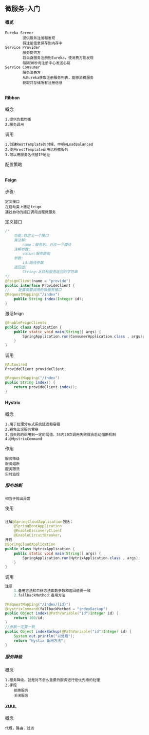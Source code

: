 ## 微服务-入门

#### 概览

```
Eureka Server	
		提供服务注册和发现
		将注册信息保存到内存中
Service Provider 	
		服务提供方
		将自身服务注册到Eureka，使消费方能发现
		每隔30秒向注册中心发送心跳
Service Consumer
		服务消费方
		从Eureka获取注册服务列表，能够消费服务
		获取并存储所有注册信息
		
```

#### Ribbon

概念

```
1.提供负载均衡
2.服务调用
```

调用

```
1.创建RestTemplate的时候，申明@LoadBalanced
2.使用restTemplate调用远程微服务
3.可以用服务名代替IP地址
```

配置策略

```

```

#### Feign

步骤:

```
定义接口
在启动类上激活feign
通过自动的接口调用远程微服务
```

定义接口

```java
/*
	功能:自定义一个接口
	类注解:
		name：服务名，对应一个模块
	注解参数:
		value:服务路由
	参数:
		id:路径参数
	返回值:
		String:从目标服务返回的字符串
*/
@FeignClient(name = "provide")
public interface ProvideClient {
//    配置需要调用的微服务接口
@RequestMapping("/index")
	public String index(Integer id);
}

```

激活feign

```JAVA
@EnableFeignClients
public class Application {
    public static void main(String[] args) {
        SpringApplication.run(ConsumerApplication.class , args);
    }
}
```

调用

```JAVA
@Autowired
ProvideClient provideClient;

@RequestMapping("/index")
public String index() {
    return provideClient.index();
}
```

#### Hystrix

概念

```
1.用于处理分布式系统延迟和容错
2.避免出现服务雪崩
3.当失败的调用到一定的阈值，5S内20次调用失败就会启动熔断机制
4.@HystrixCommand
```

作用

```
服务降级
服务熔断
服务限流
实时监控
```

##### 服务熔断

```
相当于抛出异常
```

使用

```JAVA

注解@SpringCloudApplication包括：
	@SpringBootApplication
	@EnableDiscoveryClient
	@EnableCircuitBreaker，
开启
@SpringCloudApplication
public class HytrixApplication {
    public static void main(String[] args) {
        SpringApplication.run(HytrixApplication.class , args);
    }
}
```

调用

```java
注意
	1.备用方法和目标方法函数参数和返回值要一致
	2.fallbackMethod:备用方法
	
@RequestMapping("/index/{id}")
@HystrixCommand(fallbackMethod = "indexBackup")
public Object index(@PathVariable("id")Integer id) {
    return 100/id;
}
//参数一定要一致
public Object indexBackup(@PathVariable("id")Integer id) {
    System.out.println("以处理");
    return "Hystix 备用方法";
}
```

##### 服务降级

概念

```
1.服务降级，就是对不怎么重要的服务进行低优先级的处理
2.手段
	拒绝服务
	关闭服务
```

#### ZUUL

概念

```
代理，路由，过滤
```

